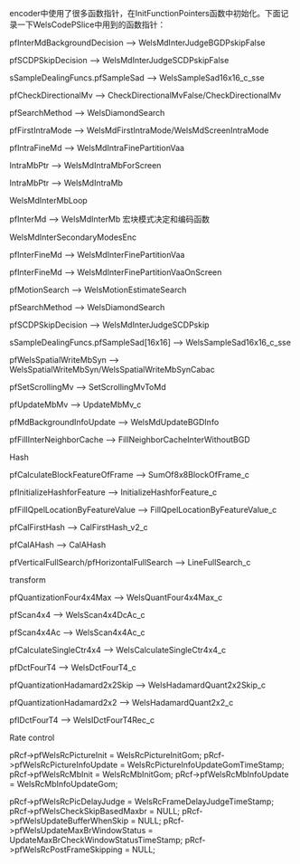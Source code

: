 encoder中使用了很多函数指针，在InitFunctionPointers函数中初始化。下面记录一下WelsCodePSlice中用到的函数指针：

pfInterMdBackgroundDecision --> WelsMdInterJudgeBGDPskipFalse

pfSCDPSkipDecision --> WelsMdInterJudgeSCDPskipFalse

sSampleDealingFuncs.pfSampleSad --> WelsSampleSad16x16_c_sse

pfCheckDirectionalMv --> CheckDirectionalMvFalse/CheckDirectionalMv

pfSearchMethod --> WelsDiamondSearch

pfFirstIntraMode --> WelsMdFirstIntraMode/WelsMdScreenIntraMode

pfIntraFineMd --> WelsMdIntraFinePartitionVaa

IntraMbPtr --> WelsMdIntraMbForScreen

IntraMbPtr --> WelsMdIntraMb



WelsMdInterMbLoop

pfInterMd --> WelsMdInterMb 宏块模式决定和编码函数

WelsMdInterSecondaryModesEnc

pfInterFineMd --> WelsMdInterFinePartitionVaa

pfInterFineMd --> WelsMdInterFinePartitionVaaOnScreen

pfMotionSearch --> WelsMotionEstimateSearch

pfSearchMethod --> WelsDiamondSearch

pfSCDPSkipDecision --> WelsMdInterJudgeSCDPskip

sSampleDealingFuncs.pfSampleSad[16x16] --> WelsSampleSad16x16_c_sse

pfWelsSpatialWriteMbSyn --> WelsSpatialWriteMbSyn/WelsSpatialWriteMbSynCabac

pfSetScrollingMv --> SetScrollingMvToMd

pfUpdateMbMv --> UpdateMbMv_c

pfMdBackgroundInfoUpdate --> WelsMdUpdateBGDInfo

pfFillInterNeighborCache --> FillNeighborCacheInterWithoutBGD

Hash

pfCalculateBlockFeatureOfFrame --> SumOf8x8BlockOfFrame_c

pfInitializeHashforFeature --> InitializeHashforFeature_c

pfFillQpelLocationByFeatureValue --> FillQpelLocationByFeatureValue_c

pfCalFirstHash --> CalFirstHash_v2_c

pfCalAHash --> CalAHash

pfVerticalFullSearch/pfHorizontalFullSearch --> LineFullSearch_c

transform

pfQuantizationFour4x4Max --> WelsQuantFour4x4Max_c

pfScan4x4 --> WelsScan4x4DcAc_c

pfScan4x4Ac --> WelsScan4x4Ac_c

pfCalculateSingleCtr4x4 --> WelsCalculateSingleCtr4x4_c

pfDctFourT4 --> WelsDctFourT4_c

pfQuantizationHadamard2x2Skip --> WelsHadamardQuant2x2Skip_c

pfQuantizationHadamard2x2 --> WelsHadamardQuant2x2_c

pfIDctFourT4 --> WelsIDctFourT4Rec_c



Rate control

pRcf->pfWelsRcPictureInit = WelsRcPictureInitGom;
pRcf->pfWelsRcPictureInfoUpdate = WelsRcPictureInfoUpdateGomTimeStamp;
pRcf->pfWelsRcMbInit = WelsRcMbInitGom;
pRcf->pfWelsRcMbInfoUpdate = WelsRcMbInfoUpdateGom;

pRcf->pfWelsRcPicDelayJudge = WelsRcFrameDelayJudgeTimeStamp;
pRcf->pfWelsCheckSkipBasedMaxbr = NULL;
pRcf->pfWelsUpdateBufferWhenSkip = NULL;
pRcf->pfWelsUpdateMaxBrWindowStatus = UpdateMaxBrCheckWindowStatusTimeStamp;
pRcf->pfWelsRcPostFrameSkipping = NULL;





















